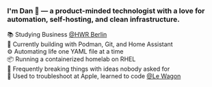### I'm Dan 👋 — a product-minded technologist with a love for automation, self-hosting, and clean infrastructure.

📚 Studying Business [@HWR Berlin](https://www.hwr-berlin.de)  
🔧 Currently building with Podman, Git, and Home Assistant  
⚙️ Automating life one YAML file at a time  
📦 Running a containerized homelab on RHEL  
🧪 Frequently breaking things with ideas nobody asked for  
🍏 Used to troubleshoot at Apple, learned to code [@Le Wagon](https://www.lewagon.com)
